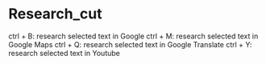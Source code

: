 # Research_cut

ctrl + B: research selected text in Google
ctrl + M: research selected text in Google Maps
ctrl + Q: research selected text in Google Translate
ctrl + Y: research selected text in Youtube
